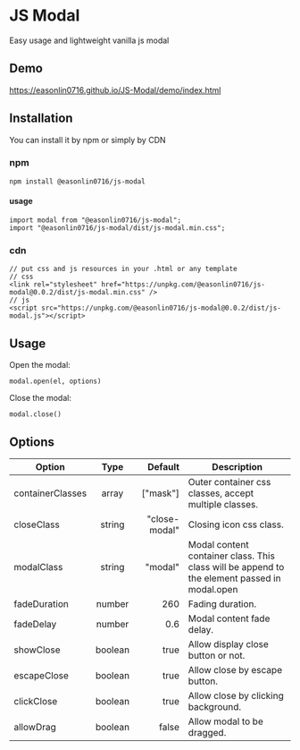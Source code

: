 # JS Modal

Easy usage and lightweight vanilla js modal

## Demo

https://easonlin0716.github.io/JS-Modal/demo/index.html

## Installation

You can install it by npm or simply by CDN

### npm

```
npm install @easonlin0716/js-modal
```

#### usage

```
import modal from "@easonlin0716/js-modal";
import "@easonlin0716/js-modal/dist/js-modal.min.css";
```

### cdn

```
// put css and js resources in your .html or any template
// css
<link rel="stylesheet" href="https://unpkg.com/@easonlin0716/js-modal@0.0.2/dist/js-modal.min.css" />
// js
<script src="https://unpkg.com/@easonlin0716/js-modal@0.0.2/dist/js-modal.js"></script>
```

## Usage

Open the modal:

```
modal.open(el, options)
```

Close the modal:

```
modal.close()
```

## Options

| Option           |  Type   |       Default | Description                                                                                  |
| ---------------- | :-----: | ------------: | -------------------------------------------------------------------------------------------- |
| containerClasses |  array  |      ["mask"] | Outer container css classes, accept multiple classes.                                        |
| closeClass       | string  | "close-modal" | Closing icon css class.                                                                      |
| modalClass       | string  |       "modal" | Modal content container class. This class will be append to the element passed in modal.open |
| fadeDuration     | number  |           260 | Fading duration.                                                                             |
| fadeDelay        | number  |           0.6 | Modal content fade delay.                                                                    |
| showClose        | boolean |          true | Allow display close button or not.                                                           |
| escapeClose      | boolean |          true | Allow close by escape button.                                                                |
| clickClose       | boolean |          true | Allow close by clicking background.                                                          |
| allowDrag        | boolean |         false | Allow modal to be dragged.                                                                   |
